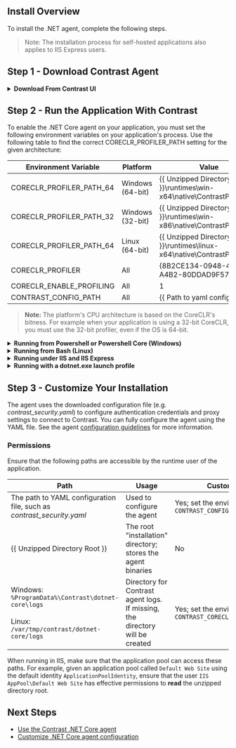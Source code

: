 
<!--
title: "Contrast .NET Core Agent Installation"
description: "Contrast .NET Core agent installation instructions"
tags: "installation agent .NET Core windows linux"
-->

## Install Overview

To install the .NET agent, complete the following steps.
> Note: The installation process for self-hosted applications also applies to IIS Express users.

## Step 1 - Download Contrast Agent

<details><summary><b>Download From Contrast UI</b></summary>

* Log in to the Contrast UI.
* Click the **Add Agent** button in the top navigation bar.
* Select **.NET Core** in the dropdown menu, and click the **Download Agent** button for the platform on which your application is hosted. You might need to specify proxy authentication information, if required by your network, before downloading the agent.
* Proceed to **Step 2**, and click on the **Download Config File** button to download the agent's configurations.
* On the web server, extract the downloaded zip archive (e.g., *Contrast.NET.Core_1.0.1.zip*) to a directory that your applications have sufficient permissions to access.
* On the web server, place the downloaded configuration file in a directory that your applications have sufficient permissions to access.
</details>

## Step 2 - Run the Application With Contrast

To enable the .NET Core agent on your application, you must set the following environment variables on your application's process.
Use the following table to find the correct CORECLR_PROFILER_PATH setting for the given architecture:

| Environment Variable | Platform | Value |
|--|--|--|
| CORECLR_PROFILER_PATH_64 | Windows (64-bit) | \{\{ Unzipped Directory Root \}\}\runtimes\win-x64\native\ContrastProfiler.dll |
| CORECLR_PROFILER_PATH_32 | Windows (32-bit) | \{\{ Unzipped Directory Root \}\}\runtimes\win-x86\native\ContrastProfiler.dll |
| CORECLR_PROFILER_PATH_64 | Linux (64-bit) | \{\{ Unzipped Directory Root \}\}\runtimes\linux-x64\native\ContrastProfiler.so |
| CORECLR_PROFILER | All | {8B2CE134-0948-48CA-A4B2-80DDAD9F5791}
| CORECLR_ENABLE_PROFILING | All | 1
| CONTRAST_CONFIG_PATH | All | \{\{ Path to yaml config \}\}

> **Note:** The platform's CPU architecture is based on the CoreCLR's bitness. For example when your application is using a 32-bit CoreCLR, you must use the 32-bit profiler, even if the OS is 64-bit.

<details><summary><b>Running from Powershell or Powershell Core (Windows)</b></summary>

Windows users running Powershell or Powershell Core can use it to set the environment variables.

**Example:**

```powershell
$env:CORECLR_PROFILER_PATH_64 = 'C:\contrast\dotnetcore\runtimes\win-x64\native\ContrastProfiler.dll'
$env:CORECLR_PROFILER_PATH_32 = 'C:\contrast\dotnetcore\runtimes\win-x86\native\ContrastProfiler.dll'
$env:CORECLR_ENABLE_PROFILING = '1'
$env:CORECLR_PROFILER = '{8B2CE134-0948-48CA-A4B2-80DDAD9F5791}'
$env:CONTRAST_CONFIG_PATH = 'C:\contrast\dotnet-core\contrast_security.yaml'
```

You can then run the application:

```powershell
dotnet .\MyAppWithContrastAgent.dll
```
</details>

<details><summary><b>Running from Bash (Linux)</b></summary>

Linux users running Bash can use it to set the environment variables.

**Example:**

```bash
export CORECLR_PROFILER_PATH_64=/usr/local/contrast/runtimes/linux-x64/native/ContrastProfiler.so
export CORECLR_ENABLE_PROFILING=1
export CORECLR_PROFILER={8B2CE134-0948-48CA-A4B2-80DDAD9F5791}
export CONTRAST_CONFIG_PATH=/etc/contrast/contrast_security.yaml
```

You can then run the application:

```bash
dotnet ./MyAppWithContrastAgent.dll
```
</details>

<details><summary><b>Running under IIS and IIS Express</b></summary>

Users running under IIS and IIS Express can set the environment variables using one of these two methods.

* The `environmentVariables` section in the application *web.config* via [ASP.NET Module Configuration](https://docs.microsoft.com/en-us/aspnet/core/host-and-deploy/aspnet-core-module?view=aspnetcore-2.2#setting-environment-variables), as shown below (recommended)

 ```xml
<?xml version="1.0" encoding="utf-8"?>
<configuration>
  <system.webServer>
    ...
    <aspNetCore processPath="dotnet" arguments=".\ExampleNetCoreApp.dll" stdoutLogEnabled="false" stdoutLogFile=".\logs\stdout">
      <environmentVariables>
        <environmentVariable name="CORECLR_PROFILER_PATH_64" value="C:\contrast\dotnetcore\runtimes\win-x64\native\ContrastProfiler.dll" />
        <environmentVariable name="CORECLR_PROFILER_PATH_32" value="C:\contrast\dotnetcore\runtimes\win-x86\native\ContrastProfiler.dll" />
        <environmentVariable name="CORECLR_ENABLE_PROFILING" value="1" />
        <environmentVariable name="CORECLR_PROFILER" value="{8B2CE134-0948-48CA-A4B2-80DDAD9F5791}" />
        <environmentVariable name="CONTRAST_CONFIG_PATH" value="C:\contrast\dotnet-core\contrast_security.yaml" />
      </environmentVariables>
    </aspNetCore>
  </system.webServer>
</configuration>
 ```

* The [application pool](https://docs.microsoft.com/en-us/iis/configuration/system.applicationHost/applicationPools/add/environmentVariables/#appcmdexe) setting on the server

</details>

<details><summary><b>Running with a dotnet.exe launch profile</b></summary>

Users running with a dotnet.exe launch profile can use it to set the Contrast environment variables.

**Example:**

```json
    "MyAppWithContrastAgent": {
      "environmentVariables": {
        "CORECLR_PROFILER_PATH_64": "C:\\contrast\\dotnetcore\\runtimes\\win-x64\\native\\ContrastProfiler.dll",
        "CORECLR_PROFILER_PATH_32": "C:\\contrast\\dotnetcore\\runtimes\\win-x86\\native\\ContrastProfiler.dll",
        "CORECLR_ENABLE_PROFILING": "1",
        "CORECLR_PROFILER": "{8B2CE134-0948-48CA-A4B2-80DDAD9F5791}",
        "CONTRAST_CONFIG_PATH": "c:\\contrast\\config\\MyApp\\contrast_security.yaml",
      }
    }
```

You can then run the application:

```powershell
dotnet run --launch-profile MyAppWithContrastAgent
```

</details>

## Step 3 - Customize Your Installation

The agent uses the downloaded configuration file (e.g. *contrast_security.yaml*) to configure authentication credentials and proxy settings to connect to Contrast. You can fully configure the agent using the YAML file. See the agent [configuration guidelines](installation-netcoreconfig.html#netcore-yaml) for more information.

### Permissions

Ensure that the following paths are accessible by the runtime user of the application.

| Path | Usage | Customizable | Permissions |
| -- | -- | -- | -- |
| The path to YAML configuration file, such as *contrast_security.yaml* | Used to configure the agent | Yes; set the environment variable `CONTRAST_CONFIG_PATH` | Read |
| \{\{ Unzipped Directory Root \}\} | The root "installation" directory; stores the agent binaries | No | Read |
| Windows: ``%ProgramData%\Contrast\dotnet-core\logs`` <br><br> Linux: ``/var/tmp/contrast/dotnet-core/logs`` | Directory for Contrast agent logs. If missing, the directory will be created | Yes; set the environment variable `CONTRAST_CORECLR_LOGS_DIRECTORY` | Read/Write <br> (or inherited from a parent directory) |

When running in IIS, make sure that the application pool can access these paths. For example, given an application pool called `Default Web Site` using the default identity `ApplicationPoolIdentity`, ensure that the user `IIS AppPool\Default Web Site` has effective permissions to **read** the unzipped directory root.

## Next Steps

* [Use the Contrast .NET Core agent](installation-netcoreusage.html)
* [Customize .NET Core agent configuration](installation-netcoreconfig.html)
